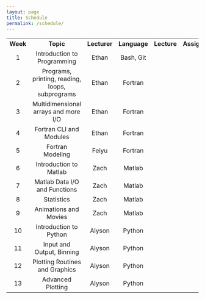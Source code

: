 ```yaml
---
layout: page
title: Schedule
permalink: /schedule/
---
```


<table style="width: 100%; text-align: center;">
<tr><th>Week</th><th>Topic</th><th>Lecturer</th><th>Language</th><th>Lecture</th><th>Assignment</th></tr>
<tr><td>1</td><td>Introduction to Programming</td><td>Ethan</td><td>Bash, Git</td><td><a href="/lectures/01-intro.html"><i class="fa fa-sticky-note"></i></a></td><td><a href="/assignments/01-intro.html"><i class="fa fa-pencil-square-o"></i></a></td></tr>
<tr><td>2</td><td>Programs, printing, reading, loops, subprograms</td><td>Ethan</td><td>Fortran</td><td><a href="/lectures/02-fortran-intro.html"><i class="fa fa-sticky-note"></i></a></td><td><a href="/assignments/02-fortran-intro.html"><i class="fa fa-pencil-square-o"></i></a></td></tr>
<tr><td>3</td><td>Multidimensional arrays and more I/O</td><td>Ethan</td><td>Fortran</td><td><a href="/lectures/03-fortran-arrays-io.html"><i class="fa fa-sticky-note"></i></a></td><td><a href="/assignments/03-fortran-arrays-io.html"><i class="fa fa-pencil-square-o"></i></a></td></tr>
<tr><td>4</td><td>Fortran CLI and Modules</td><td>Ethan</td><td>Fortran</td><td><a href="/lectures/04-fortran-cli-modules-lib.html"><i class="fa fa-sticky-note"></i></a></td><td><a href="/assignments/04-fortran-cli-modules-lib.html"><i class="fa fa-pencil-square-o"></i></a></td></tr>
<tr><td>5</td><td>Fortran Modeling</td><td>Feiyu</td><td>Fortran</td><td><a href="/lectures/05-fortran-modeling.html"><i class="fa fa-sticky-note"></i></a></td><td><a href="/assignments/05-fortran-modeling.html"><i class="fa fa-pencil-square-o"></i></a></td></tr>
<tr><td>6</td><td>Introduction to Matlab</td><td>Zach</td><td>Matlab</td><td><a href="/lectures/06-matlab_intro.html"><i class="fa fa-sticky-note"></i></a></td><td><a href="/assignments/06-matlab1.html"><i class="fa fa-pencil-square-o"></i></a></td></tr>
<tr><td>7</td><td>Matlab Data I/O and Functions</td><td>Zach</td><td>Matlab</td><td><a href="/lectures/07-matlab_reading.html"><i class="fa fa-sticky-note"></i></a></td><td><a href="/assignments/07-matlab2.html"><i class="fa fa-pencil-square-o"></i></a></td></tr>
<tr><td>8</td><td>Statistics</td><td>Zach</td><td>Matlab</td><td><a href="/lectures/08-matlab_statistics.html"><i class="fa fa-sticky-note"></i></a></td><td><a href="/assignments/08-matlab3.html"><i class="fa fa-pencil-square-o"></i></a></td></tr>
<tr><td>9</td><td>Animations and Movies</td><td>Zach</td><td>Matlab</td><td><a href="/lectures/09-matlab-saving-movies.html"><i class="fa fa-sticky-note"></i></a></td><td><a href="/assignments/09-matlab4.html"><i class="fa fa-pencil-square-o"></i></a></td></tr>
<tr><td>10</td><td>Introduction to Python</td><td>Alyson</td><td>Python</td><td><a href="/lectures/10-python-intro.html"><i class="fa fa-sticky-note"></i></a></td><td><a href="/assignments/10-3-python.html"><i class="fa fa-pencil-square-o"></i></a></td></tr>
<tr><td>11</td><td>Input and Output, Binning</td><td>Alyson</td><td>Python</td><td><a href="/lectures/11-python-sorting.html"><i class="fa fa-sticky-note"></i></a></td><td><a href="/assignments/11-2-python.html"><i class="fa fa-pencil-square-o"></i></a></td></tr>
<tr><td>12</td><td>Plotting Routines and Graphics</td><td>Alyson</td><td>Python</td><td><a href="/lectures/12-python-plotting.html"><i class="fa fa-sticky-note"></i></a></td><td><i class="fa fa-pencil-square-o"></i></td></tr>
<tr><td>13</td><td>Advanced Plotting</td><td>Alyson</td><td>Python</td><td><a href="/lectures/13-python-advanced.html"><i class="fa fa-sticky-note"></i></a></td><td><i class="fa fa-pencil-square-o"></i></td></tr>

</table>
